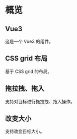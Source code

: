# 概览

## Vue3

这是一个 Vue3 的组件。

## CSS grid 布局

基于 CSS grid 的布局。

## 拖拉拽、拖入

支持对目标进行拖拉拽、拖入操作。

## 改变大小

支持改变目标大小。